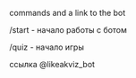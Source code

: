 commands and a link to the bot

/start - начало работы с ботом

/quiz - начало игры

ссылка @likeakviz_bot
